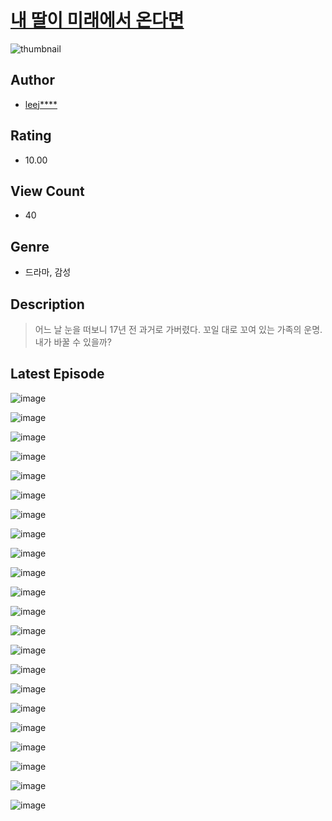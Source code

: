 # [내 딸이 미래에서 온다면](https://comic.naver.com/bestChallenge/list?titleId=810107)
![thumbnail](https://image-comic.pstatic.net/user_contents_data/challenge_comic/2023/05/23/315820/upload_3847255190033228897_480x623.jpeg)

## Author
- [leej****](https://comic.naver.com/artistTitle?id=315820)

## Rating
- 10.00

## View Count
- 40

## Genre
- 드라마, 감성

## Description
> 어느 날 눈을 떠보니 17년 전 과거로 가버렸다. 꼬일 대로 꼬여 있는 가족의 운명. 내가 바꿀 수 있을까?


## Latest Episode
![image](https://image-comic.pstatic.net/user_contents_data/challenge_comic/2023/05/23/315820/upload_3835204525446423859.jpeg)

![image](https://image-comic.pstatic.net/user_contents_data/challenge_comic/2023/05/23/315820/upload_3762301398359892533.jpeg)

![image](https://image-comic.pstatic.net/user_contents_data/challenge_comic/2023/05/23/315820/upload_7148451094189060194.jpeg)

![image](https://image-comic.pstatic.net/user_contents_data/challenge_comic/2023/05/23/315820/upload_7017792810903550264.jpeg)

![image](https://image-comic.pstatic.net/user_contents_data/challenge_comic/2023/05/23/315820/upload_3833801548659909941.jpeg)

![image](https://image-comic.pstatic.net/user_contents_data/challenge_comic/2023/05/23/315820/upload_3847027797385425716.jpeg)

![image](https://image-comic.pstatic.net/user_contents_data/challenge_comic/2023/05/23/315820/upload_7364564291446716516.jpeg)

![image](https://image-comic.pstatic.net/user_contents_data/challenge_comic/2023/05/23/315820/upload_4122536626317451568.jpeg)

![image](https://image-comic.pstatic.net/user_contents_data/challenge_comic/2023/05/23/315820/upload_3617344212865999152.jpeg)

![image](https://image-comic.pstatic.net/user_contents_data/challenge_comic/2023/05/23/315820/upload_3474639693829912421.jpeg)

![image](https://image-comic.pstatic.net/user_contents_data/challenge_comic/2023/05/23/315820/upload_4050198833763922273.jpeg)

![image](https://image-comic.pstatic.net/user_contents_data/challenge_comic/2023/05/23/315820/upload_3905799760396235877.jpeg)

![image](https://image-comic.pstatic.net/user_contents_data/challenge_comic/2023/05/23/315820/upload_7005690301850793781.jpeg)

![image](https://image-comic.pstatic.net/user_contents_data/challenge_comic/2023/05/23/315820/upload_4121748268783001957.jpeg)

![image](https://image-comic.pstatic.net/user_contents_data/challenge_comic/2023/05/23/315820/upload_4122261744135583799.jpeg)

![image](https://image-comic.pstatic.net/user_contents_data/challenge_comic/2023/05/23/315820/upload_3618976759983190833.jpeg)

![image](https://image-comic.pstatic.net/user_contents_data/challenge_comic/2023/05/23/315820/upload_3545286600776311395.jpeg)

![image](https://image-comic.pstatic.net/user_contents_data/challenge_comic/2023/05/23/315820/upload_3846747413212980023.jpeg)

![image](https://image-comic.pstatic.net/user_contents_data/challenge_comic/2023/05/23/315820/upload_7076673651438990693.jpeg)

![image](https://image-comic.pstatic.net/user_contents_data/challenge_comic/2023/05/23/315820/upload_3703477565734007395.jpeg)

![image](https://image-comic.pstatic.net/user_contents_data/challenge_comic/2023/05/23/315820/upload_7149524217568506935.jpeg)

![image](https://image-comic.pstatic.net/user_contents_data/challenge_comic/2023/05/23/315820/upload_3833466408821667686.jpeg)
